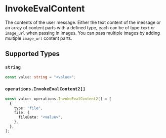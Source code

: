 # InvokeEvalContent

The contents of the user message. Either the text content of the message or an array of content parts with a defined type, each can be of type `text` or `image_url` when passing in images. You can pass multiple images by adding multiple `image_url` content parts. 


## Supported Types

### `string`

```typescript
const value: string = "<value>";
```

### `operations.InvokeEvalContent2[]`

```typescript
const value: operations.InvokeEvalContent2[] = [
  {
    type: "file",
    file: {
      fileData: "<value>",
    },
  },
];
```

